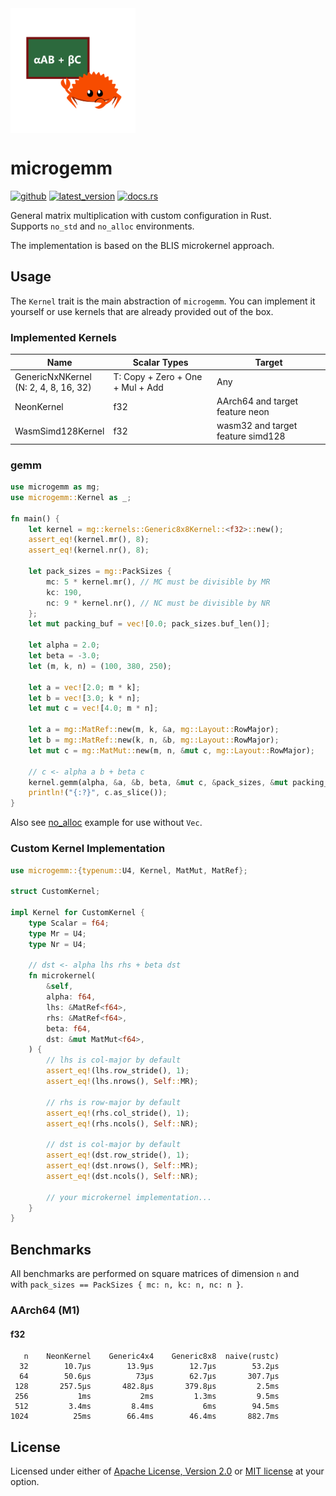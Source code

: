 <img align="middle" src="./logo.png" width="200" height="200" alt="microgemm">

# microgemm
[![github]](https://github.com/cospectrum/microgemm)
[![latest_version]][crates.io]
[![docs.rs]](https://docs.rs/microgemm)

[github]: https://img.shields.io/badge/github-cospectrum/microgemm-8da0cb?logo=github
[latest_version]: https://img.shields.io/crates/v/microgemm.svg?logo=rust
[crates.io]: https://crates.io/crates/microgemm
[docs.rs]: https://img.shields.io/badge/docs.rs-microgemm-66c2a5?logo=docs.rs

General matrix multiplication with custom configuration in Rust. <br>
Supports `no_std` and `no_alloc` environments.

The implementation is based on the BLIS microkernel approach.

## Usage

The `Kernel` trait is the main abstraction of `microgemm`.
You can implement it yourself or use kernels that are already provided out of the box.

### Implemented Kernels

| Name | Scalar Types | Target |
| ---- | ------------ | ------ |
| GenericNxNKernel <br> (N: 2, 4, 8, 16, 32) | T: Copy + Zero + One + Mul + Add | Any |
| NeonKernel | f32 | AArch64 and target feature neon |
| WasmSimd128Kernel | f32 | wasm32 and target feature simd128 |

### gemm

```rust
use microgemm as mg;
use microgemm::Kernel as _;

fn main() {
    let kernel = mg::kernels::Generic8x8Kernel::<f32>::new();
    assert_eq!(kernel.mr(), 8);
    assert_eq!(kernel.nr(), 8);

    let pack_sizes = mg::PackSizes {
        mc: 5 * kernel.mr(), // MC must be divisible by MR
        kc: 190,
        nc: 9 * kernel.nr(), // NC must be divisible by NR
    };
    let mut packing_buf = vec![0.0; pack_sizes.buf_len()];

    let alpha = 2.0;
    let beta = -3.0;
    let (m, k, n) = (100, 380, 250);

    let a = vec![2.0; m * k];
    let b = vec![3.0; k * n];
    let mut c = vec![4.0; m * n];

    let a = mg::MatRef::new(m, k, &a, mg::Layout::RowMajor);
    let b = mg::MatRef::new(k, n, &b, mg::Layout::RowMajor);
    let mut c = mg::MatMut::new(m, n, &mut c, mg::Layout::RowMajor);

    // c <- alpha a b + beta c
    kernel.gemm(alpha, &a, &b, beta, &mut c, &pack_sizes, &mut packing_buf);
    println!("{:?}", c.as_slice());
}
```
Also see [no_alloc](./examples/no_alloc.rs) example for use without `Vec`.


### Custom Kernel Implementation

```rust
use microgemm::{typenum::U4, Kernel, MatMut, MatRef};

struct CustomKernel;

impl Kernel for CustomKernel {
    type Scalar = f64;
    type Mr = U4;
    type Nr = U4;

    // dst <- alpha lhs rhs + beta dst
    fn microkernel(
        &self,
        alpha: f64,
        lhs: &MatRef<f64>,
        rhs: &MatRef<f64>,
        beta: f64,
        dst: &mut MatMut<f64>,
    ) {
        // lhs is col-major by default
        assert_eq!(lhs.row_stride(), 1);
        assert_eq!(lhs.nrows(), Self::MR);

        // rhs is row-major by default
        assert_eq!(rhs.col_stride(), 1);
        assert_eq!(rhs.ncols(), Self::NR);

        // dst is col-major by default
        assert_eq!(dst.row_stride(), 1);
        assert_eq!(dst.nrows(), Self::MR);
        assert_eq!(dst.ncols(), Self::NR);

        // your microkernel implementation...
    }
}
```

## Benchmarks

All benchmarks are performed on square matrices of dimension `n` and <br>
with `pack_sizes == PackSizes { mc: n, kc: n, nc: n }`.

### AArch64 (M1)

#### f32

```
   n    NeonKernel    Generic4x4    Generic8x8  naive(rustc)
  32        10.7µs        13.9µs        12.7µs        53.2µs
  64        50.6µs          73µs        62.7µs       307.7µs
 128       257.5µs       482.8µs       379.8µs         2.5ms
 256           1ms           2ms         1.3ms         9.5ms
 512         3.4ms         8.4ms           6ms        94.5ms
1024          25ms        66.4ms        46.4ms       882.7ms
```

## License
Licensed under either of [Apache License, Version 2.0](./LICENSE-APACHE)
or [MIT license](./LICENSE-MIT) at your option.
